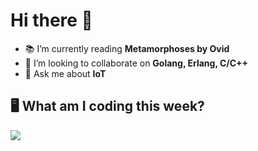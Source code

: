 # Hi there 👋

- 📚 I’m currently reading **Metamorphoses by Ovid**
- 👯 I’m looking to collaborate on **Golang, Erlang, C/C++**
- 💬 Ask me about **IoT**

## 🖥️ What am I coding this week? 
![](https://wakatime.com/share/@TheBeachmaster/534795c4-c79a-43d5-a97e-b256d420c68a.png)

